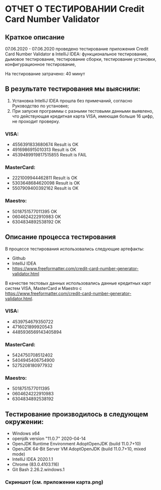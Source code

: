 # ОТЧЕТ О ТЕСТИРОВАНИИ Credit Card Number Validator

## Краткое описание

07.06.2020 - 07.06.2020  проведено тестирование приложения Credit Card Number Validator в IntelliJ IDEA: функциональное тестирование, дымовое тестирование, тестирование сборки, тестирование установки, конфигурационное тестирование,

На тестирование затрачено: 40 минут

## В результате тестирования мы выяснили:
1. Установка IntelliJ IDEA прошла без примечаний, согласно Руководство по установке; 
2. При запуске программы с разными тестовыми данными выявлено, что действующая кредитная карта VISA, имеющая больше 16 цифр, не проходит проверку.

### VISA:

 * 4556391833680674 Result is OK
 * 4916986915010313 Result is OK
 * 4539489919817515855 Result is FAIL

### MasterCard:

* 2221009944462811 Result is OK
* 5303648684620098 Result is OK
* 5507909400392162 Result is OK

### Maestro:

* 5018751577011395 OK
* 0604624222910983 OK
* 6304834892538192 OK

## Описание процесса тестирования

В процессе тестирования использовались следующие артефакты:

* Github
* IntelliJ IDEA
* https://www.freeformatter.com/credit-card-number-generator-validator.html

В качестве тестовых данных использовались данные кредитных карт систем VISA, MasterCard и Maestro с https://www.freeformatter.com/credit-card-number-generator-validator.html.

### VISA:

* 4539754679350722 
* 4716021899920543 
* 4485936569143405894 

### MasterCard:

* 5424750708512402 
* 5404945406754900 
* 5275208180977932 

### Maestro:

* 5018751577011395 
* 0604624222910983 
* 6304834892538192 


## Тестирование производилось в следующем окружении:

* Windows x64
* openjdk version "11.0.7" 2020-04-14
* OpenJDK Runtime Environment AdoptOpenJDK (build 11.0.7+10)
* OpenJDK 64-Bit Server VM AdoptOpenJDK (build 11.0.7+10, mixed mode)
* IntelliJ IDEA 2020.1.1
* Chrome (83.0.4103.116)
* Git Bash 2.26.2.windows.1

### Скриншот (см. приложении карта.png)
